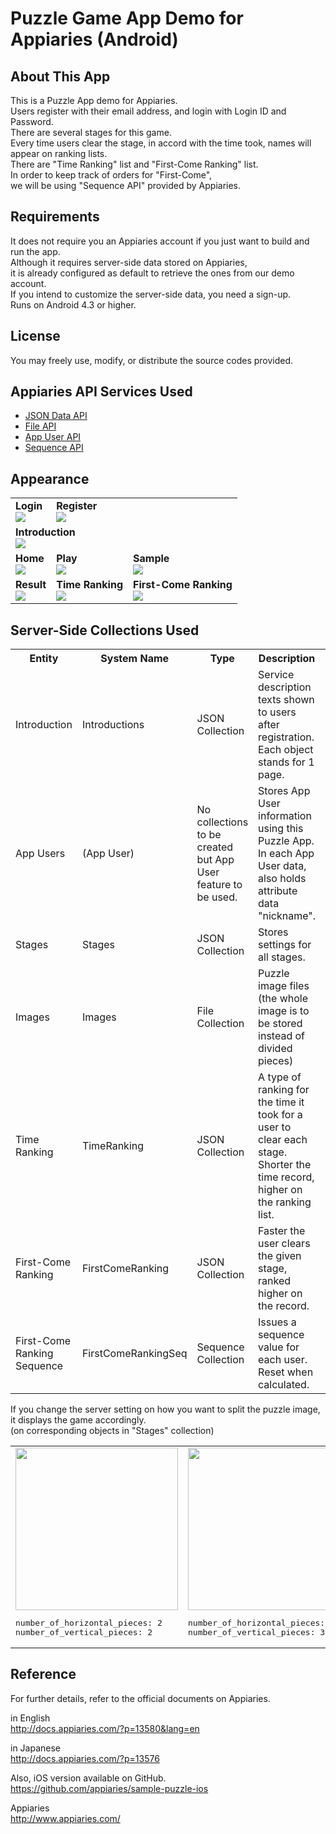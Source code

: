 Puzzle Game App Demo for Appiaries (Android)
===========================

## About This App

This is a Puzzle App demo for Appiaries.  
Users register with their email address, and login with Login ID and Password.  
There are several stages for this game.  
Every time users clear the stage, in accord with the time took, names will appear on ranking lists.  
There are "Time Ranking" list and "First-Come Ranking" list.  
In order to keep track of orders for "First-Come",  
we will be using "Sequence API" provided by Appiaries.

## Requirements

It does not require you an Appiaries account if you just want to build and run the app.  
Although it requires server-side data stored on Appiaries,  
it is already configured as default to retrieve the ones from our demo account.  
If you intend to customize the server-side data, you need a sign-up.  
Runs on Android 4.3 or higher.

## License

You may freely use, modify, or distribute the source codes provided.

## Appiaries API Services Used

* <a href="http://docs.appiaries.com/?p=11015&lang=en">JSON Data API</a>
* <a href="http://docs.appiaries.com/?p=11075&lang=en">File API</a>
* <a href="http://docs.appiaries.com/?p=11135&lang=en">App User API</a>
* <a href="http://docs.appiaries.com/?p=11255&lang=en">Sequence API</a>

## Appearance

<table>

<tr>
<td>
<b>Login</b><br />
<img src="http://docs.appiaries.com/wordpress/wp-content/uploads/img/sample_puzzle_shot_login.png">
</td>
<td>
<b>Register</b><br />
<img src="http://docs.appiaries.com/wordpress/wp-content/uploads/img/sample_puzzle_shot_register.png">
</td>
<td></td>
</tr>

<tr>
<td colspan="3">
<b>Introduction</b><br />
<img src="http://docs.appiaries.com/wordpress/wp-content/uploads/img/sample_puzzle_shot_intro.png">
</td>
</tr>

<tr>
<td>
<b>Home</b><br />
<img src="http://docs.appiaries.com/wordpress/wp-content/uploads/img/sample_puzzle_shot_home.png">
</td>
<td>
<b>Play</b><br />
<img src="http://docs.appiaries.com/wordpress/wp-content/uploads/img/sample_puzzle_shot_play.png">
</td>
<td>
<b>Sample</b><br />
<img src="http://docs.appiaries.com/wordpress/wp-content/uploads/img/sample_puzzle_shot_sample.png">
</td>
</tr>

<tr>
<td>
<b>Result</b><br />
<img src="http://docs.appiaries.com/wordpress/wp-content/uploads/img/sample_puzzle_shot_result.png">
</td>
<td>
<b>Time Ranking</b><br />
<img src="http://docs.appiaries.com/wordpress/wp-content/uploads/img/sample_puzzle_shot_rank_time.png">
</td>
<td>
<b>First-Come Ranking</b><br />
<img src="http://docs.appiaries.com/wordpress/wp-content/uploads/img/sample_puzzle_shot_rank_first.png">
</td>
</tr>

</table>


## Server-Side Collections Used

<table>

<tr>
<th>Entity</th>
<th>System Name</th>
<th>Type</th>
<th>Description</th>
<th>Note</th>
</tr>

<tr>
<td>Introduction</td>
<td>Introductions</td>
<td>JSON Collection</td>
<td>Service description texts shown to users after registration. Each object stands for 1 page.</td>
<td></td>
</tr>

<tr>
<td>App Users</td>
<td>(App User)</td>
<td>No collections to be created but App User feature to be used.</td>
<td>Stores App User information using this Puzzle App. In each App User data, also holds attribute data "nickname".</td>
<td></td>
</tr>

<tr>
<td>Stages</td>
<td>Stages</td>
<td>JSON Collection</td>
<td>Stores settings for all stages.</td>
<td></td>
</tr>

<tr>
<td>Images</td>
<td>Images</td>
<td>File Collection</td>
<td>Puzzle image files (the whole image is to be stored instead of divided pieces)</td>
<td></td>
</tr>

<tr>
<td>Time Ranking</td>
<td>TimeRanking</td>
<td>JSON Collection</td>
<td>A type of ranking for the time it took for a user to clear each stage. Shorter the time record, higher on the ranking list.</td>
<td></td>
</tr>

<tr>
<td>First-Come Ranking</td>
<td>FirstComeRanking</td>
<td>JSON Collection</td>
<td>Faster the user clears the given stage, ranked higher on the record.</td>
<td>&#42; Sequence API  to be used.</td>
</tr>

<tr>
<td>First-Come Ranking Sequence</td>
<td>FirstComeRankingSeq</td>
<td>Sequence Collection</td>
<td>Issues a sequence value for each user. Reset when calculated.</td>
<td></td>
</tr>

</table>

If you change the server setting on how you want to split the puzzle image, it displays the game accordingly.  
(on corresponding objects in "Stages" collection)

<table>
<tr>
<td>
<img src="http://docs.appiaries.com/wordpress/wp-content/uploads/img/sample_puzzle_shot_play.png" style="height:260px;">
<pre class="nums:false">
number_of_horizontal_pieces: 2
number_of_vertical_pieces: 2
</pre>
</td>
<td>
<img src="http://docs.appiaries.com/wordpress/wp-content/uploads/img/sample_puzzle_shot_play_3x3.png" style="height:260px;">
<pre class="nums:false">
number_of_horizontal_pieces: 3
number_of_vertical_pieces: 3
</pre>
</td>
<td>
<img src="http://docs.appiaries.com/wordpress/wp-content/uploads/img/sample_puzzle_shot_play_4x4.png" style="height:260px;">
<pre class="nums:false">
number_of_horizontal_pieces: 4
number_of_vertical_pieces: 4
</pre>
</td>
<td>
<img src="http://docs.appiaries.com/wordpress/wp-content/uploads/img/sample_puzzle_shot_play_5x5.png" style="height:260px;">
<pre class="nums:false">
number_of_horizontal_pieces: 5
number_of_vertical_pieces: 5
</pre>
</td>
</tr>
</table>


## Reference

For further details, refer to the official documents on Appiaries.

in English  
http://docs.appiaries.com/?p=13580&lang=en

in Japanese  
http://docs.appiaries.com/?p=13576

Also, iOS version available on GitHub.  
https://github.com/appiaries/sample-puzzle-ios

Appiaries  
http://www.appiaries.com/
